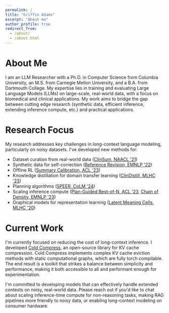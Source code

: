 ```yaml
---
permalink: /
title: "Griffin Adams"
excerpt: "About me"
author_profile: true
redirect_from: 
  - /about/
  - /about.html
---
```


# About Me

I am an LLM Researcher with a Ph.D. in Computer Science from Columbia University, an M.S. from Carnegie Mellon University, and a B.A. from Dartmouth College. My expertise lies in training and evaluating Large Language Models (LLMs) on large-scale, real-world data, with a focus on biomedical and clinical applications. My work aims to bridge the gap between cutting edge research (synthetic data, efficient inference, extending inference compute, etc.) and practical applications.

# Research Focus

My research addresses key challenges in long-context language modeling, particularly on noisy datasets. I've developed new methods for:

- Dataset curation from real-world data ([ClinSum, NAACL '21](https://aclanthology.org/2021.naacl-main.382/))
- Synthetic data for self-correction ([Reference Revision, EMNLP '22](https://aclanthology.org/2022.findings-emnlp.296/))
- Offline RL ([Summary Calibration, ACL '23](https://aclanthology.org/2023.acl-long.587/))
- Knowledge distillation for domain transfer learning ([ClinDistill, MLHC '23](https://proceedings.mlr.press/v219/adams23a.html))
- Planning algorithms ([SPEER, CoLM '24](https://arxiv.org/abs/2401.02369))
- Scaling inference compute ([Plan-Guided Best-of-N, ACL '23](https://aclanthology.org/2023.acl-long.151/), [Chain of Density, EMNLP '23](https://aclanthology.org/2023.newsum-1.7/))
- Graphical models for representation learning ([Latent Meaning Cells, MLHC '20](https://pubmed.ncbi.nlm.nih.gov/34790898/))

# Current Work

I'm currently focused on reducing the cost of long-context inference. I developed [Cold Compress](https://github.com/AnswerDotAI/cold-compress/), an open-source library for KV cache compression. Cold Compress implements complex KV cache eviction methods with static computational graphs, which are fully torch compilable. The end result is a toolkit that strikes a balance between simplicity and performance, making it both accessible to all and performant enough for experimentation.

I'm committed to developing models that can effectively handle extended contexts on noisy, real-world data. Please reach out if you'd like to chat about scaling inference-time compute for non-reasoning tasks, making RAG pipelines more friendly to noisy data, or enabling long-context modeling on consumer hardware.